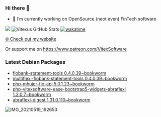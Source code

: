 ### Hi there 👋

- 🔭 I’m currently working on OpenSource  (neot even) FinTech software

![](https://komarev.com/ghpvc/?username=Vitexus)
![Vitexus GitHub Stats](https://github-readme-stats.vercel.app/api?username=Vitexus&show_icons=true)
[![wakatime](https://wakatime.com/badge/user/5abba9ca-813e-43ac-9b5f-b1cfdf3dc1c7.svg)](https://wakatime.com/@5abba9ca-813e-43ac-9b5f-b1cfdf3dc1c7)

<p><a href="https://vitexsoftware.cz">🌐 Check out my website</a></p>

Or support me on https://www.patreon.com/VitexSoftware

### Latest Debian Packages
<!-- DEBIAN-PACKAGES-LIST:START -->
- [fiobank-statement-tools 0.4.0.39~bookworm](https://repo.vitexsoftware.com/package.php?package=fiobank-statement-tools)
- [multiflexi-fiobank-statement-tools 0.4.0.39~bookworm](https://repo.vitexsoftware.com/package.php?package=multiflexi-fiobank-statement-tools)
- [php-mhujer-fio-api 5.0.1.23~bookworm](https://repo.vitexsoftware.com/package.php?package=php-mhujer-fio-api)
- [php-vitexsoftware-ease-bootstrap5-widgets-abraflexi 1.2.0.7~bookworm](https://repo.vitexsoftware.com/package.php?package=php-vitexsoftware-ease-bootstrap5-widgets-abraflexi)
- [abraflexi-digest 1.31.0.110~bookworm](https://repo.vitexsoftware.com/package.php?package=abraflexi-digest)
<!-- DEBIAN-PACKAGES-LIST:END -->

![IMG_20210519_192653](https://user-images.githubusercontent.com/2621130/120022731-1bd48900-bfed-11eb-90f9-4f88f560b8b7.jpg)

<!--
**Vitexus/Vitexus** is a ✨ _special_ ✨ repository because its `README.md` (this file) appears on your GitHub profile.

Here are some ideas to get you started:

- 🌱 I’m currently learning ...
- 👯 I’m looking to collaborate on ...
- 🤔 I’m looking for help with ...
- 💬 Ask me about ...
- 📫 How to reach me: ...
- 😄 Pronouns: ...
- ⚡ Fun fact: ...
-->


